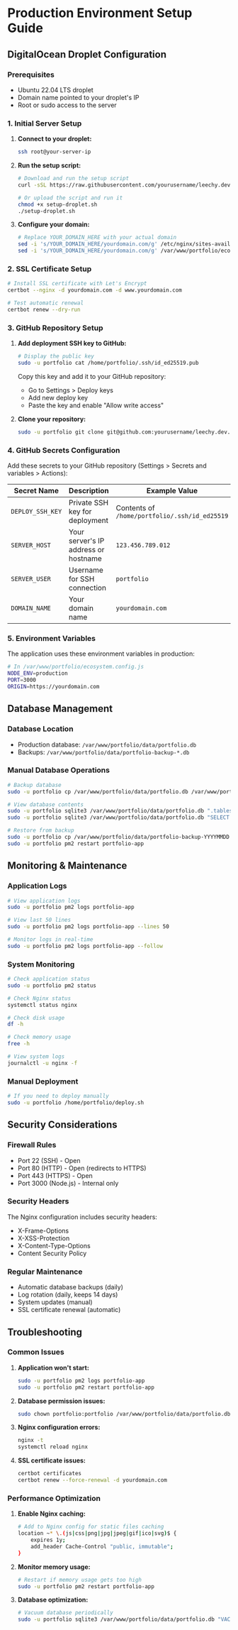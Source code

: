 # Production Environment Setup Guide

## DigitalOcean Droplet Configuration

### Prerequisites

- Ubuntu 22.04 LTS droplet
- Domain name pointed to your droplet's IP
- Root or sudo access to the server

### 1. Initial Server Setup

1. **Connect to your droplet:**

   ```bash
   ssh root@your-server-ip
   ```

2. **Run the setup script:**

   ```bash
   # Download and run the setup script
   curl -sSL https://raw.githubusercontent.com/yourusername/leechy.dev/main/scripts/setup-droplet.sh | bash

   # Or upload the script and run it
   chmod +x setup-droplet.sh
   ./setup-droplet.sh
   ```

3. **Configure your domain:**
   ```bash
   # Replace YOUR_DOMAIN_HERE with your actual domain
   sed -i 's/YOUR_DOMAIN_HERE/yourdomain.com/g' /etc/nginx/sites-available/portfolio
   sed -i 's/YOUR_DOMAIN_HERE/yourdomain.com/g' /var/www/portfolio/ecosystem.config.js
   ```

### 2. SSL Certificate Setup

```bash
# Install SSL certificate with Let's Encrypt
certbot --nginx -d yourdomain.com -d www.yourdomain.com

# Test automatic renewal
certbot renew --dry-run
```

### 3. GitHub Repository Setup

1. **Add deployment SSH key to GitHub:**

   ```bash
   # Display the public key
   sudo -u portfolio cat /home/portfolio/.ssh/id_ed25519.pub
   ```

   Copy this key and add it to your GitHub repository:
   - Go to Settings > Deploy keys
   - Add new deploy key
   - Paste the key and enable "Allow write access"

2. **Clone your repository:**
   ```bash
   sudo -u portfolio git clone git@github.com:yourusername/leechy.dev.git /var/www/portfolio
   ```

### 4. GitHub Secrets Configuration

Add these secrets to your GitHub repository (Settings > Secrets and variables > Actions):

| Secret Name      | Description                          | Example Value                                 |
| ---------------- | ------------------------------------ | --------------------------------------------- |
| `DEPLOY_SSH_KEY` | Private SSH key for deployment       | Contents of `/home/portfolio/.ssh/id_ed25519` |
| `SERVER_HOST`    | Your server's IP address or hostname | `123.456.789.012`                             |
| `SERVER_USER`    | Username for SSH connection          | `portfolio`                                   |
| `DOMAIN_NAME`    | Your domain name                     | `yourdomain.com`                              |

### 5. Environment Variables

The application uses these environment variables in production:

```bash
# In /var/www/portfolio/ecosystem.config.js
NODE_ENV=production
PORT=3000
ORIGIN=https://yourdomain.com
```

## Database Management

### Database Location

- Production database: `/var/www/portfolio/data/portfolio.db`
- Backups: `/var/www/portfolio/data/portfolio-backup-*.db`

### Manual Database Operations

```bash
# Backup database
sudo -u portfolio cp /var/www/portfolio/data/portfolio.db /var/www/portfolio/data/manual-backup-$(date +%Y%m%d).db

# View database contents
sudo -u portfolio sqlite3 /var/www/portfolio/data/portfolio.db ".tables"
sudo -u portfolio sqlite3 /var/www/portfolio/data/portfolio.db "SELECT * FROM users;"

# Restore from backup
sudo -u portfolio cp /var/www/portfolio/data/portfolio-backup-YYYYMMDD.db /var/www/portfolio/data/portfolio.db
sudo -u portfolio pm2 restart portfolio-app
```

## Monitoring & Maintenance

### Application Logs

```bash
# View application logs
sudo -u portfolio pm2 logs portfolio-app

# View last 50 lines
sudo -u portfolio pm2 logs portfolio-app --lines 50

# Monitor logs in real-time
sudo -u portfolio pm2 logs portfolio-app --follow
```

### System Monitoring

```bash
# Check application status
sudo -u portfolio pm2 status

# Check Nginx status
systemctl status nginx

# Check disk usage
df -h

# Check memory usage
free -h

# View system logs
journalctl -u nginx -f
```

### Manual Deployment

```bash
# If you need to deploy manually
sudo -u portfolio /home/portfolio/deploy.sh
```

## Security Considerations

### Firewall Rules

- Port 22 (SSH) - Open
- Port 80 (HTTP) - Open (redirects to HTTPS)
- Port 443 (HTTPS) - Open
- Port 3000 (Node.js) - Internal only

### Security Headers

The Nginx configuration includes security headers:

- X-Frame-Options
- X-XSS-Protection
- X-Content-Type-Options
- Content Security Policy

### Regular Maintenance

- Automatic database backups (daily)
- Log rotation (daily, keeps 14 days)
- System updates (manual)
- SSL certificate renewal (automatic)

## Troubleshooting

### Common Issues

1. **Application won't start:**

   ```bash
   sudo -u portfolio pm2 logs portfolio-app
   sudo -u portfolio pm2 restart portfolio-app
   ```

2. **Database permission issues:**

   ```bash
   sudo chown portfolio:portfolio /var/www/portfolio/data/portfolio.db
   ```

3. **Nginx configuration errors:**

   ```bash
   nginx -t
   systemctl reload nginx
   ```

4. **SSL certificate issues:**
   ```bash
   certbot certificates
   certbot renew --force-renewal -d yourdomain.com
   ```

### Performance Optimization

1. **Enable Nginx caching:**

   ```bash
   # Add to Nginx config for static files caching
   location ~* \.(js|css|png|jpg|jpeg|gif|ico|svg)$ {
       expires 1y;
       add_header Cache-Control "public, immutable";
   }
   ```

2. **Monitor memory usage:**

   ```bash
   # Restart if memory usage gets too high
   sudo -u portfolio pm2 restart portfolio-app
   ```

3. **Database optimization:**
   ```bash
   # Vacuum database periodically
   sudo -u portfolio sqlite3 /var/www/portfolio/data/portfolio.db "VACUUM;"
   ```
